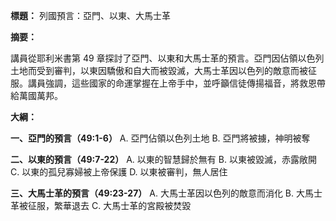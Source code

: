 **標題：** 列國預言：亞門、以東、大馬士革

**摘要：**

講員從耶利米書第 49 章探討了亞門、以東和大馬士革的預言。亞門因佔領以色列土地而受到審判，以東因驕傲和自大而被毀滅，大馬士革因以色列的敵意而被征服。講員強調，這些國家的命運掌握在上帝手中，並呼籲信徒傳揚福音，將救恩帶給萬國萬邦。

**大綱：**

**一、亞門的預言（49:1-6）**
    A. 亞門佔領以色列土地
    B. 亞門將被擄，神明被奪

**二、以東的預言（49:7-22）**
    A. 以東的智慧歸於無有
    B. 以東被毀滅，赤露敞開
    C. 以東的孤兒寡婦被上帝保護
    D. 以東被審判，無人居住

**三、大馬士革的預言（49:23-27）**
    A. 大馬士革因以色列的敵意而消化
    B. 大馬士革被征服，繁華退去
    C. 大馬士革的宮殿被焚毀